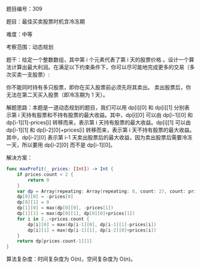 题目编号：309

题目：最佳买卖股票时机含冷冻期

难度：中等

考察范围：动态规划

题干：给定一个整数数组，其中第 i 个元素代表了第 i 天的股票价格 。​设计一个算法计算出最大利润。在满足以下约束条件下，你可以尽可能地完成更多的交易（多次买卖一支股票）:

你不能同时持有多只股票，即你在买入股票前必须先将其卖出。
卖出股票后，你无法在第二天买入股票（即冷冻期为 1 天）。

解题思路：本题是一道动态规划的题目，我们可以用 dp[i][0] 和 dp[i][1] 分别表示第 i 天持有股票和不持有股票的最大收益。其中，dp[i][0] 可以由 dp[i-1][0] 和 dp[i-1][1]-prices[i] 转移而来，表示第 i 天持有股票的最大收益。dp[i][1] 可以由 dp[i-1][1] 和 dp[i-2][0]+prices[i] 转移而来，表示第 i 天不持有股票的最大收益。其中，dp[i-2][0] 表示第 i-1 天卖出股票后的最大收益，因为卖出股票后需要冷冻一天，所以要用 dp[i-2][0] 而不是 dp[i-1][0]。

解决方案：

```swift
func maxProfit(_ prices: [Int]) -> Int {
    if prices.count < 2 {
        return 0
    }
    var dp = Array(repeating: Array(repeating: 0, count: 2), count: prices.count)
    dp[0][0] = -prices[0]
    dp[0][1] = 0
    dp[1][0] = max(dp[0][0], -prices[1])
    dp[1][1] = max(dp[0][1], dp[0][0]+prices[1])
    for i in 2..<prices.count {
        dp[i][0] = max(dp[i-1][0], dp[i-1][1]-prices[i])
        dp[i][1] = max(dp[i-1][1], dp[i-2][0]+prices[i])
    }
    return dp[prices.count-1][1]
}
```

算法复杂度：时间复杂度为 O(n)，空间复杂度为 O(n)。